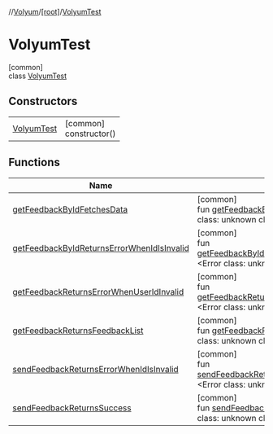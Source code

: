 //[Volyum](../../../index.md)/[[root]](../index.md)/[VolyumTest](index.md)

# VolyumTest

[common]\
class [VolyumTest](index.md)

## Constructors

| | |
|---|---|
| [VolyumTest](-volyum-test.md) | [common]<br>constructor() |

## Functions

| Name | Summary |
|---|---|
| [getFeedbackByIdFetchesData](get-feedback-by-id-fetches-data.md) | [common]<br>fun [getFeedbackByIdFetchesData](get-feedback-by-id-fetches-data.md)(): &lt;Error class: unknown class&gt; |
| [getFeedbackByIdReturnsErrorWhenIdIsInvalid](get-feedback-by-id-returns-error-when-id-is-invalid.md) | [common]<br>fun [getFeedbackByIdReturnsErrorWhenIdIsInvalid](get-feedback-by-id-returns-error-when-id-is-invalid.md)(): &lt;Error class: unknown class&gt; |
| [getFeedbackReturnsErrorWhenUserIdInvalid](get-feedback-returns-error-when-user-id-invalid.md) | [common]<br>fun [getFeedbackReturnsErrorWhenUserIdInvalid](get-feedback-returns-error-when-user-id-invalid.md)(): &lt;Error class: unknown class&gt; |
| [getFeedbackReturnsFeedbackList](get-feedback-returns-feedback-list.md) | [common]<br>fun [getFeedbackReturnsFeedbackList](get-feedback-returns-feedback-list.md)(): &lt;Error class: unknown class&gt; |
| [sendFeedbackReturnsErrorWhenIdIsInvalid](send-feedback-returns-error-when-id-is-invalid.md) | [common]<br>fun [sendFeedbackReturnsErrorWhenIdIsInvalid](send-feedback-returns-error-when-id-is-invalid.md)(): &lt;Error class: unknown class&gt; |
| [sendFeedbackReturnsSuccess](send-feedback-returns-success.md) | [common]<br>fun [sendFeedbackReturnsSuccess](send-feedback-returns-success.md)(): &lt;Error class: unknown class&gt; |